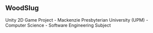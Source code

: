 

## WoodSlug

Unity 2D Game Project - Mackenzie Presbyterian University (UPM) - Computer Science - Software Engineering Subject
